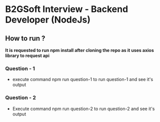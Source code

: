 
# B2GSoft Interview - Backend Developer (NodeJs)

## How to run ?
**It is requested to run npm install after cloning the repo as it uses axios library to request api**

### Question - 1
-  execute command npm run question-1 to run question-1 and see it's output

### Question - 2
- Execute command npm run question-2 to run question-2 and see it's output 